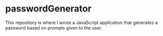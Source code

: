 # passwordGenerator
This repository is where I wrote a JavaScript application that generates a password based on prompts given to the user.
